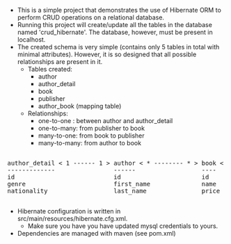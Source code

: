 - This is a simple project that demonstrates the use of Hibernate ORM to perform CRUD operations on a relational database.
- Running this project will create/update all the tables in the database named 'crud_hibernate'. The database, however, must be present in localhost. 
- The created schema is very simple (contains only 5 tables in total with minimal attributes). However, it is so designed that all possible relationships are present in it. 
    - Tables created: 
      - author 
      - author_detail 
      - book 
      - publisher 
      - author_book (mapping table)
    - Relationships: 
      - one-to-one : between author and author_detail 
      - one-to-many: from publisher to book 
      - many-to-one: from book to publisher 
      - many-to-many: from author to book
<pre>

author_detail < 1 ------ 1 > author < * -------- * > book < * ------ 1 > publisher
-------------                ------                  ----                ---------
id                           id                      id                  id 
genre                        first_name              name                name 
nationality                  last_name               price               estd 

</pre>

- Hibernate configuration is written in src/main/resources/hibernate.cfg.xml. 
  - Make sure you have you have updated mysql credentials to yours.  
- Dependencies are managed with maven (see pom.xml) 



 
